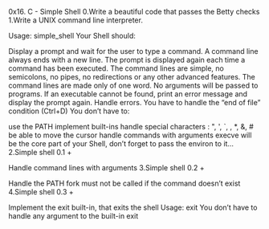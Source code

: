 0x16. C - Simple Shell
0.Write a beautiful code that passes the Betty checks
1.Write a UNIX command line interpreter.

Usage: simple_shell
Your Shell should:

Display a prompt and wait for the user to type a command. A command line always ends with a new line.
The prompt is displayed again each time a command has been executed.
The command lines are simple, no semicolons, no pipes, no redirections or any other advanced features.
The command lines are made only of one word. No arguments will be passed to programs.
If an executable cannot be found, print an error message and display the prompt again.
Handle errors.
You have to handle the “end of file” condition (Ctrl+D)
You don’t have to:

use the PATH
implement built-ins
handle special characters : ", ', `, \, *, &, #
be able to move the cursor
handle commands with arguments
execve will be the core part of your Shell, don’t forget to pass the environ to it…
2.Simple shell 0.1 +

Handle command lines with arguments
3.Simple shell 0.2 +

Handle the PATH
fork must not be called if the command doesn’t exist
4.Simple shell 0.3 +

Implement the exit built-in, that exits the shell
Usage: exit
You don’t have to handle any argument to the built-in exit

